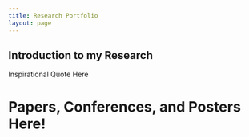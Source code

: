 ```yaml
---
title: Research Portfolio
layout: page
---
```


## Introduction to my Research
<p class="message">
  Inspirational Quote Here
</p>

# Papers, Conferences, and Posters Here! 

